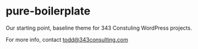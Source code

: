 # pure-boilerplate

Our starting point, baseline theme for 343 Constuling WordPress projects.

For more info, contact todd@343consulting.com 